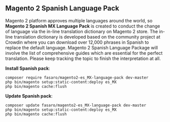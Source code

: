 ## Magento 2 Spanish Language Pack

Magento 2 platform approves multiple languages around the world, so **Magento 2 Spanish MX Language Pack** is created to conduct the change of language via the in-line translation dictionary on Magento 2 store. The in-line translation dictionary is developed based on the community project at Crowdin where you can download over 12,000 phrases in Spanish to replace the default language.
			Magento 2 Spanish Language Package will involve the list of comprehensive guides which are essential for the perfect translation. Please keep tracking the topic to finish the interpretation at all.


**Install Spanish pack**:

```
composer require fasaro/magento2-es_MX-language-pack dev-master
php bin/magento setup:static-content:deploy es_MX
php bin/magento cache:flush

```


**Update  Spanish pack**:

```
composer update fasaro/magento2-es_MX-language-pack dev-master
php bin/magento setup:static-content:deploy es_MX
php bin/magento cache:flush

```


